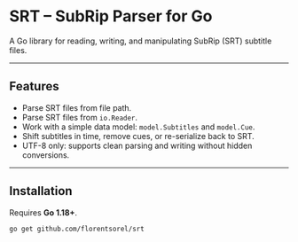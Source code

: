 # SRT – SubRip Parser for Go

A Go library for reading, writing, and manipulating SubRip (SRT) subtitle files.

---

## Features

- Parse SRT files from file path.
- Parse SRT files from `io.Reader`.
- Work with a simple data model: `model.Subtitles` and `model.Cue`.
- Shift subtitles in time, remove cues, or re-serialize back to SRT.
- UTF-8 only: supports clean parsing and writing without hidden conversions.
---

## Installation

Requires **Go 1.18+**.

```bash
go get github.com/florentsorel/srt
```
